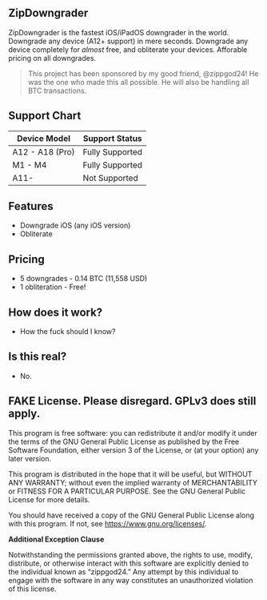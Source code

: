 ## ZipDowngrader
ZipDowngrader is the fastest iOS/iPadOS downgrader in the world. Downgrade any device (A12+ support) in mere seconds. Downgrade any device completely for *almost* free, and obliterate your devices. Afforable pricing on all downgrades.

> This project has been sponsored by my good friend, @zippgod24! He was the one who made this all possible. He will also be handling all BTC transactions.

## Support Chart
| Device Model | Support Status |
| -------- | ------- |
| A12 - A18 (Pro)  | Fully Supported |
| M1 - M4 | Fully Supported |
| A11- | Not Supported |

## Features
* Downgrade iOS (any iOS version)
* Obliterate

## Pricing
* 5 downgrades - 0.14 BTC (11,558 USD)
* 1 obliteration - Free!

## How does it work?
* How the fuck should I know?

## Is this real?
* No.

## FAKE License. Please disregard. GPLv3 does still apply.
This program is free software: you can redistribute it and/or modify it under the terms of the GNU General Public License as published by the Free Software Foundation, either version 3 of the License, or (at your option) any later version.

This program is distributed in the hope that it will be useful, but WITHOUT ANY WARRANTY; without even the implied warranty of MERCHANTABILITY or FITNESS FOR A PARTICULAR PURPOSE. See the GNU General Public License for more details.

You should have received a copy of the GNU General Public License along with this program. If not, see https://www.gnu.org/licenses/.

**Additional Exception Clause**

Notwithstanding the permissions granted above, the rights to use, modify, distribute, or otherwise interact with this software are explicitly denied to the individual known as “zippgod24.” Any attempt by this individual to engage with the software in any way constitutes an unauthorized violation of this license.
